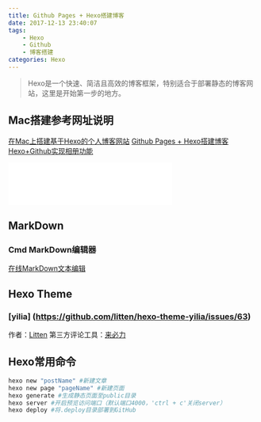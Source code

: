 ```yaml
---
title: Github Pages + Hexo搭建博客
date: 2017-12-13 23:40:07
tags: 
    - Hexo
    - Github
    - 博客搭建
categories: Hexo
---
```

> Hexo是一个快速、简洁且高效的博客框架，特别适合于部署静态的博客网站，这里是开始第一步的地方。
## Mac搭建参考网址说明
[在Mac上搭建基于Hexo的个人博客网站](http://www.jianshu.com/p/484e4ca7edf0)
[Github Pages + Hexo搭建博客](http://fanzhenyu.me/categories/Hexo/)
[Hexo+Github实现相册功能](http://lawlite.me/2017/04/13/Hexo-Github%E5%AE%9E%E7%8E%B0%E7%9B%B8%E5%86%8C%E5%8A%9F%E8%83%BD/)

<iframe frameborder="no" border="0" marginwidth="0" marginheight="0" width=330 height=86 src="//music.163.com/outchain/player?type=2&id=22843115&auto=1&height=66"></iframe>

## MarkDown
### Cmd MarkDown编辑器
[在线MarkDown文本编辑](https://www.zybuluo.com/mdeditor)

## Hexo Theme
### [yilia] (https://github.com/litten/hexo-theme-yilia/issues/63)
作者：[Litten](http://litten.me/)
第三方评论工具：[来必力](https://livere.com/)

## Hexo常用命令

``` bash
hexo new "postName" #新建文章
hexo new page "pageName" #新建页面
hexo generate #生成静态页面至public目录
hexo server #开启预览访问端口（默认端口4000，'ctrl + c'关闭server）
hexo deploy #将.deploy目录部署到GitHub
```